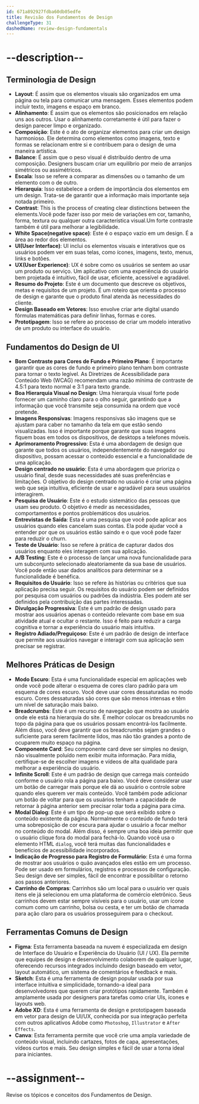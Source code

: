 ```yaml
---
id: 671a892927fdba60db05edfe
title: Revisão dos Fundamentos de Design
challengeType: 31
dashedName: review-design-fundamentals
---
```


# --description--

## Terminologia de Design

- **Layout**: É assim que os elementos visuais são organizados em uma página ou tela para comunicar uma mensagem. Esses elementos podem incluir texto, imagens e espaço em branco.
- **Alinhamento**: É assim que os elementos são posicionados em relação uns aos outros. Usar o alinhamento corretamente é útil para fazer o design parecer limpo e organizado.
- **Composição**: Este é o ato de organizar elementos para criar um design harmonioso. Ele determina como elementos como imagens, texto e formas se relacionam entre si e contribuem para o design de uma maneira artística.
- **Balance**: É assim que o peso visual é distribuído dentro de uma composição. Designers buscam criar um equilíbrio por meio de arranjos simétricos ou assimétricos.
- **Escala**: Isso se refere a comparar as dimensões ou o tamanho de um elemento com o de outro.
- **Hierarquia**: Isso estabelece a ordem de importância dos elementos em um design. Trata-se de garantir que a informação mais importante seja notada primeiro. 
- **Contrast**: This is the process of creating clear distinctions between the elements.Você pode fazer isso por meio de variações em cor, tamanho, forma, textura ou qualquer outra característica visual.Um forte contraste também é útil para melhorar a legibilidade.
- **White Space(negative space)**: Este é o espaço vazio em um design. É a área ao redor dos elementos.
- **UI(User Interface)**: UI inclui os elementos visuais e interativos que os usuários podem ver em suas telas, como ícones, imagens, texto, menus, links e botões.
- **UX(User Experience)**: UX é sobre como os usuários se sentem ao usar um produto ou serviço. Um aplicativo com uma experiência do usuário bem projetada é intuitivo, fácil de usar, eficiente, acessível e agradável.
- **Resumo do Projeto**: Este é um documento que descreve os objetivos, metas e requisitos de um projeto. É um roteiro que orienta o processo de design e garante que o produto final atenda às necessidades do cliente.
- **Design Baseado em Vetores**: Isso envolve criar arte digital usando fórmulas matemáticas para definir linhas, formas e cores.
- **Prototipagem**: Isso se refere ao processo de criar um modelo interativo de um produto ou interface do usuário.

## Fundamentos do Design de UI

- **Bom Contraste para Cores de Fundo e Primeiro Plano**: É importante garantir que as cores de fundo e primeiro plano tenham bom contraste para tornar o texto legível. As Diretrizes de Acessibilidade para Conteúdo Web (WCAG) recomendam uma razão mínima de contraste de 4.5:1 para texto normal e 3:1 para texto grande.
- **Boa Hierarquia Visual no Design**: Uma hierarquia visual forte pode fornecer um caminho claro para o olho seguir, garantindo que a informação que você transmite seja consumida na ordem que você pretende.
- **Imagens Responsivas**: Imagens responsivas são imagens que se ajustam para caber no tamanho da tela em que estão sendo visualizadas. Isso é importante porque garante que suas imagens fiquem boas em todos os dispositivos, de desktops a telefones móveis.
- **Aprimoramento Progressivo**: Esta é uma abordagem de design que garante que todos os usuários, independentemente do navegador ou dispositivo, possam acessar o conteúdo essencial e a funcionalidade de uma aplicação. 
- **Design centrado no usuário**: Esta é uma abordagem que prioriza o usuário final, desde suas necessidades até suas preferências e limitações. O objetivo do design centrado no usuário é criar uma página web que seja intuitiva, eficiente de usar e agradável para seus usuários interagirem.
- **Pesquisa de Usuário**: Este é o estudo sistemático das pessoas que usam seu produto. O objetivo é medir as necessidades, comportamentos e pontos problemáticos dos usuários.
- **Entrevistas de Saída**: Esta é uma pesquisa que você pode aplicar aos usuários quando eles cancelam suas contas. Ela pode ajudar você a entender por que os usuários estão saindo e o que você pode fazer para reduzir o churn.
- **Teste de Usuário**: Isso se refere à prática de capturar dados dos usuários enquanto eles interagem com sua aplicação.
- **A/B Testing**: Este é o processo de lançar uma nova funcionalidade para um subconjunto selecionado aleatoriamente da sua base de usuários. Você pode então usar dados analíticos para determinar se a funcionalidade é benéfica.
- **Requisitos do Usuário**: Isso se refere às histórias ou critérios que sua aplicação precisa seguir. Os requisitos do usuário podem ser definidos por pesquisa com usuários ou padrões da indústria. Eles podem até ser definidos pela contribuição das partes interessadas.
- **Divulgação Progressiva**: Este é um padrão de design usado para mostrar aos usuários apenas o conteúdo relevante com base em sua atividade atual e ocultar o restante. Isso é feito para reduzir a carga cognitiva e tornar a experiência do usuário mais intuitiva.
- **Registro Adiado/Preguiçoso**: Este é um padrão de design de interface que permite aos usuários navegar e interagir com sua aplicação sem precisar se registrar.

## Melhores Práticas de Design

- **Modo Escuro**: Esta é uma funcionalidade especial em aplicações web onde você pode alterar o esquema de cores claro padrão para um esquema de cores escuro. Você deve usar cores dessaturadas no modo escuro. Cores dessaturadas são cores que são menos intensas e têm um nível de saturação mais baixo.
- **Breadcrumbs**: Este é um recurso de navegação que mostra ao usuário onde ele está na hierarquia do site. É melhor colocar os breadcrumbs no topo da página para que os usuários possam encontrá-los facilmente. Além disso, você deve garantir que os breadcrumbs sejam grandes o suficiente para serem facilmente lidos, mas não tão grandes a ponto de ocuparem muito espaço na página.
- **Componente Card**: Seu componente card deve ser simples no design, não visualmente poluído nem exibir muita informação. Para mídia, certifique-se de escolher imagens e vídeos de alta qualidade para melhorar a experiência do usuário.
- **Infinite Scroll**: Este é um padrão de design que carrega mais conteúdo conforme o usuário rola a página para baixo. Você deve considerar usar um botão de carregar mais porque ele dá ao usuário o controle sobre quando eles querem ver mais conteúdo. Você também pode adicionar um botão de voltar para que os usuários tenham a capacidade de retornar à página anterior sem precisar rolar toda a página para cima. 
- **Modal Dialog**: Este é um tipo de pop-up que será exibido sobre o conteúdo existente da página. Normalmente o conteúdo de fundo terá uma sobreposição de cor escura para ajudar o usuário a focar melhor no conteúdo do modal. Além disso, é sempre uma boa ideia permitir que o usuário clique fora do modal para fechá-lo. Quando você usa o elemento HTML `dialog`, você terá muitas das funcionalidades e benefícios de acessibilidade incorporados.
- **Indicação de Progresso para Registro de Formulário**: Esta é uma forma de mostrar aos usuários o quão avançados eles estão em um processo. Pode ser usado em formulários, registros e processos de configuração. Seu design deve ser simples, fácil de encontrar e possibilitar o retorno aos passos anteriores.
- **Carrinho de Compras**: Carrinhos são um local para o usuário ver quais itens ele já selecionou em uma plataforma de comércio eletrônico. Seus carrinhos devem estar sempre visíveis para o usuário, usar um ícone comum como um carrinho, bolsa ou cesta, e ter um botão de chamada para ação claro para os usuários prosseguirem para o checkout.

## Ferramentas Comuns de Design

- **Figma**: Esta ferramenta baseada na nuvem é especializada em design de Interface do Usuário e Experiência do Usuário (UI / UX). Ela permite que equipes de design e desenvolvimento colaborem de qualquer lugar, oferecendo recursos integrados incluindo design baseado em vetor, layout automático, um sistema de comentários e feedback e mais.
- **Sketch**: Esta é uma ferramenta de design popular usada por sua interface intuitiva e simplicidade, tornando-a ideal para desenvolvedores que querem criar protótipos rapidamente. Também é amplamente usada por designers para tarefas como criar UIs, ícones e layouts web.
- **Adobe XD**: Esta é uma ferramenta de design e prototipagem baseada em vetor para design de UI/UX, conhecida por sua integração perfeita com outros aplicativos Adobe como `Photoshop`, `Illustrator` e `After Effects`.
- **Canva**: Esta ferramenta permite que você crie uma ampla variedade de conteúdo visual, incluindo cartazes, fotos de capa, apresentações, vídeos curtos e mais. Seu design simples e fácil de usar a torna ideal para iniciantes.

# --assignment--

Revise os tópicos e conceitos dos Fundamentos de Design.
